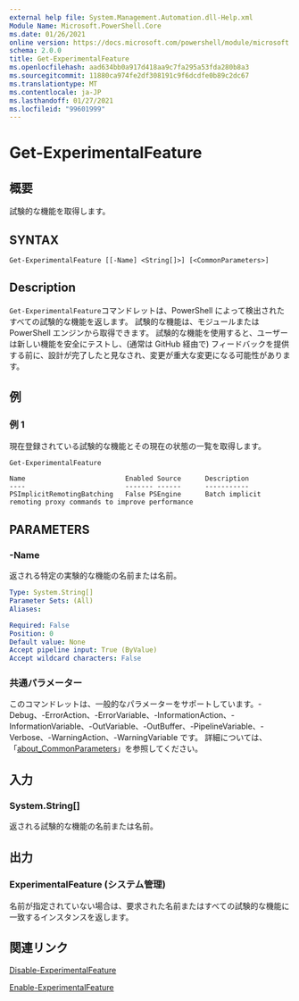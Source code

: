 ```yaml
---
external help file: System.Management.Automation.dll-Help.xml
Module Name: Microsoft.PowerShell.Core
ms.date: 01/26/2021
online version: https://docs.microsoft.com/powershell/module/microsoft.powershell.core/get-experimentalfeature?view=powershell-7.2&WT.mc_id=ps-gethelp
schema: 2.0.0
title: Get-ExperimentalFeature
ms.openlocfilehash: aad634bb0a917d418aa9c7fa295a53fda280b8a3
ms.sourcegitcommit: 11880ca974fe2df308191c9f6dcdfe0b89c2dc67
ms.translationtype: MT
ms.contentlocale: ja-JP
ms.lasthandoff: 01/27/2021
ms.locfileid: "99601999"
---
```

# Get-ExperimentalFeature

## 概要
試験的な機能を取得します。

## SYNTAX

```
Get-ExperimentalFeature [[-Name] <String[]>] [<CommonParameters>]
```

## Description

`Get-ExperimentalFeature`コマンドレットは、PowerShell によって検出されたすべての試験的な機能を返します。
試験的な機能は、モジュールまたは PowerShell エンジンから取得できます。 試験的な機能を使用すると、ユーザーは新しい機能を安全にテストし、(通常は GitHub 経由で) フィードバックを提供する前に、設計が完了したと見なされ、変更が重大な変更になる可能性があります。

## 例

### 例 1

現在登録されている試験的な機能とその現在の状態の一覧を取得します。

```powershell
Get-ExperimentalFeature
```

```Output
Name                         Enabled Source      Description
----                         ------- ------      -----------
PSImplicitRemotingBatching   False PSEngine      Batch implicit remoting proxy commands to improve performance
```

## PARAMETERS

### -Name

返される特定の実験的な機能の名前または名前。

```yaml
Type: System.String[]
Parameter Sets: (All)
Aliases:

Required: False
Position: 0
Default value: None
Accept pipeline input: True (ByValue)
Accept wildcard characters: False
```

### 共通パラメーター

このコマンドレットは、一般的なパラメーターをサポートしています。-Debug、-ErrorAction、-ErrorVariable、-InformationAction、-InformationVariable、-OutVariable、-OutBuffer、-PipelineVariable、-Verbose、-WarningAction、-WarningVariable です。 詳細については、「[about_CommonParameters](https://go.microsoft.com/fwlink/?LinkID=113216)」を参照してください。

## 入力

### System.String[]

返される試験的な機能の名前または名前。

## 出力

### ExperimentalFeature (システム管理)

名前が指定されていない場合は、要求された名前またはすべての試験的な機能に一致するインスタンスを返します。

## 関連リンク

[Disable-ExperimentalFeature](Disable-ExperimentalFeature.md)

[Enable-ExperimentalFeature](Enable-ExperimentalFeature.md)

